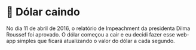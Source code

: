 # :money_with_wings: Dólar caindo

No dia 11 de abril de 2016, o relatório de Impeachment da presidenta Dilma Roussef foi aprovado. O dólar começou a cair e eu decidi fazer esse web-app simples que ficará atualizando o valor do dólar a cada segundo.
